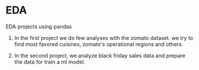 # EDA

EDA projects using pandas

1. In the first project we do few analyses with the zomato dataset. we try to find most favored cuisines, zomato's operational regions and others.

2. In the second project, we analyze black friday sales data and prepare the data for train a ml model.
